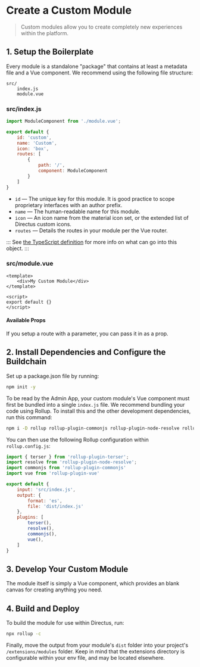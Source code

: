 # Create a Custom Module

> Custom modules allow you to create completely new experiences within the platform.

## 1. Setup the Boilerplate

Every module is a standalone "package" that contains at least a metadata file and a Vue component. We recommend using the following file structure:

```
src/
	index.js
	module.vue
```

### src/index.js

```js
import ModuleComponent from './module.vue';

export default {
    id: 'custom',
    name: 'Custom',
	icon: 'box',
	routes: [
		{
			path: '/',
			component: ModuleComponent
		}
	]
}
```

* `id` — The unique key for this module. It is good practice to scope proprietary interfaces with an author prefix.
* `name` — The human-readable name for this module.
* `icon` — An icon name from the material icon set, or the extended list of Directus custom icons.
* `routes` — Details the routes in your module per the Vue router.

:::
See [the TypeScript definition](https://github.com/directus/directus/blob/20355fee5eba514dd75565f60269311187010c66/app/src/modules/types.ts#L6-L17) for more info on what can go into this object.
:::

### src/module.vue

```vue
<template>
    <div>My Custom Module</div>
</template>

<script>
export default {}
</script>
```

#### Available Props

If you setup a route with a parameter, you can pass it in as a prop.

## 2. Install Dependencies and Configure the Buildchain

Set up a package.json file by running:

```bash
npm init -y
```

To be read by the Admin App, your custom module's Vue component must first be bundled into a single `index.js` file. We recommend bundling your code using Rollup. To install this and the other development dependencies, run this command:

```bash
npm i -D rollup rollup-plugin-commonjs rollup-plugin-node-resolve rollup-plugin-terser rollup-plugin-vue@5.0.0 @vue/compiler-sfc vue-template-compiler
```

You can then use the following Rollup configuration within `rollup.config.js`:

```js
import { terser } from 'rollup-plugin-terser';
import resolve from 'rollup-plugin-node-resolve';
import commonjs from 'rollup-plugin-commonjs'
import vue from 'rollup-plugin-vue'

export default {
    input: 'src/index.js',
    output: {
        format: 'es',
        file: 'dist/index.js'
    },
    plugins: [
        terser(),
        resolve(),
        commonjs(),
        vue(),
    ]
}
```

## 3. Develop Your Custom Module

The module itself is simply a Vue component, which provides an blank canvas for creating anything you need.

## 4. Build and Deploy

To build the module for use within Directus, run:

```bash
npx rollup -c
```

Finally, move the output from your module's `dist` folder into your project's `/extensions/modules` folder. Keep in mind that the extensions directory is configurable within your env file, and may be located elsewhere.
